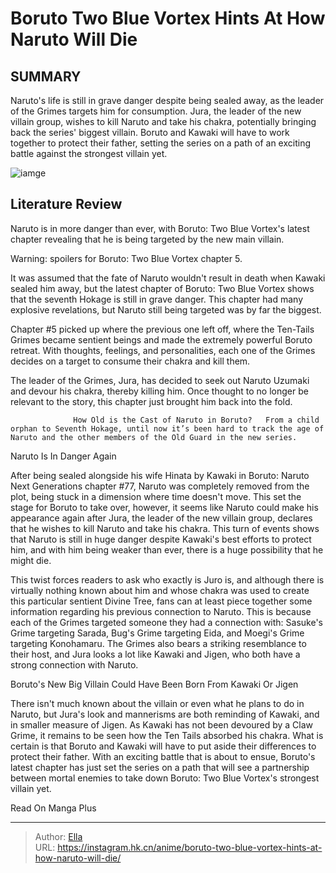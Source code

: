 # Boruto Two Blue Vortex Hints At How Naruto Will Die


## SUMMARY 



  Naruto&#39;s life is still in grave danger despite being sealed away, as the leader of the Grimes targets him for consumption.   Jura, the leader of the new villain group, wishes to kill Naruto and take his chakra, potentially bringing back the series&#39; biggest villain.   Boruto and Kawaki will have to work together to protect their father, setting the series on a path of an exciting battle against the strongest villain yet.  

![iamge](https://static1.srcdn.com/wordpress/wp-content/uploads/2023/10/naruto-baryon-mode-and-boruto.jpg)

## Literature Review

Naruto is in more danger than ever, with Boruto: Two Blue Vortex&#39;s latest chapter revealing that he is being targeted by the new main villain.




Warning: spoilers for Boruto: Two Blue Vortex chapter 5.




It was assumed that the fate of Naruto wouldn&#39;t result in death when Kawaki sealed him away, but the latest chapter of Boruto: Two Blue Vortex shows that the seventh Hokage is still in grave danger. This chapter had many explosive revelations, but Naruto still being targeted was by far the biggest.

Chapter #5 picked up where the previous one left off, where the Ten-Tails Grimes became sentient beings and made the extremely powerful Boruto retreat. With thoughts, feelings, and personalities, each one of the Grimes decides on a target to consume their chakra and kill them.

          

The leader of the Grimes, Jura, has decided to seek out Naruto Uzumaki and devour his chakra, thereby killing him. Once thought to no longer be relevant to the story, this chapter just brought him back into the fold.




                  How Old is the Cast of Naruto in Boruto?   From a child orphan to Seventh Hokage, until now it’s been hard to track the age of Naruto and the other members of the Old Guard in the new series.   


 Naruto Is In Danger Again 
          

After being sealed alongside his wife Hinata by Kawaki in Boruto: Naruto Next Generations chapter #77, Naruto was completely removed from the plot, being stuck in a dimension where time doesn&#39;t move. This set the stage for Boruto to take over, however, it seems like Naruto could make his appearance again after Jura, the leader of the new villain group, declares that he wishes to kill Naruto and take his chakra. This turn of events shows that Naruto is still in huge danger despite Kawaki&#39;s best efforts to protect him, and with him being weaker than ever, there is a huge possibility that he might die.




This twist forces readers to ask who exactly is Juro is, and although there is virtually nothing known about him and whose chakra was used to create this particular sentient Divine Tree, fans can at least piece together some information regarding his previous connection to Naruto. This is because each of the Grimes targeted someone they had a connection with: Sasuke&#39;s Grime targeting Sarada, Bug&#39;s Grime targeting Eida, and Moegi&#39;s Grime targeting Konohamaru. The Grimes also bears a striking resemblance to their host, and Jura looks a lot like Kawaki and Jigen, who both have a strong connection with Naruto.



 Boruto&#39;s New Big Villain Could Have Been Born From Kawaki Or Jigen 
          

There isn&#39;t much known about the villain or even what he plans to do in Naruto, but Jura&#39;s look and mannerisms are both reminding of Kawaki, and in smaller measure of Jigen. As Kawaki has not been devoured by a Claw Grime, it remains to be seen how the Ten Tails absorbed his chakra. What is certain is that Boruto and Kawaki will have to put aside their differences to protect their father. With an exciting battle that is about to ensue, Boruto&#39;s latest chapter has just set the series on a path that will see a partnership between mortal enemies to take down Boruto: Two Blue Vortex&#39;s strongest villain yet.




Read On Manga Plus



---

> Author: [Ella](https://instagram.hk.cn/)  
> URL: https://instagram.hk.cn/anime/boruto-two-blue-vortex-hints-at-how-naruto-will-die/  

